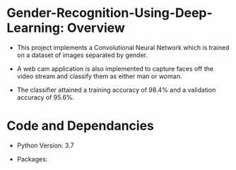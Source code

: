 # Gender-Recognition-Using-Deep-Learning: Overview

* This project implements a Convolutional Neural Network which is trained on a dataset of images separated by gender.

* A web cam application is also implemented to capture faces off the video stream and classify them as either man or woman. 

* The classifier attained a training accuracy of 98.4% and a validation accuracy of 95.6%.



# Code and Dependancies
* Python Version: 3.7

* Packages: 
